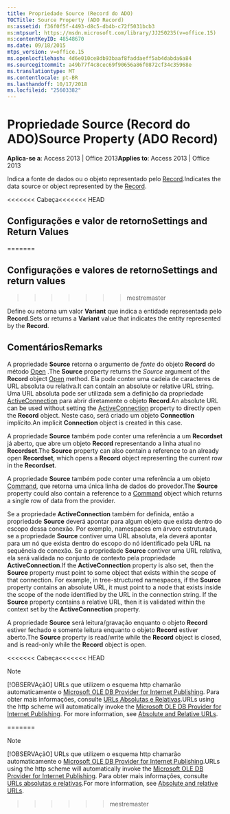 ```yaml
---
title: Propriedade Source (Record do ADO)
TOCTitle: Source Property (ADO Record)
ms:assetid: f36f0f5f-4493-d8c5-db4b-c72f5031bcb3
ms:mtpsurl: https://msdn.microsoft.com/library/JJ250235(v=office.15)
ms:contentKeyID: 48548670
ms.date: 09/18/2015
mtps_version: v=office.15
ms.openlocfilehash: 4d6e010ce8db93baaf8faddaeff5ab4dabda6a84
ms.sourcegitcommit: a49b77f4c8cec69f90656a86f0872cf34c35968e
ms.translationtype: MT
ms.contentlocale: pt-BR
ms.lasthandoff: 10/17/2018
ms.locfileid: "25603382"
---
```

# <a name="source-property-ado-record"></a><span data-ttu-id="b222e-102">Propriedade Source (Record do ADO)</span><span class="sxs-lookup"><span data-stu-id="b222e-102">Source Property (ADO Record)</span></span>


<span data-ttu-id="b222e-103">**Aplica-se a**: Access 2013 | Office 2013</span><span class="sxs-lookup"><span data-stu-id="b222e-103">**Applies to**: Access 2013 | Office 2013</span></span>

<span data-ttu-id="b222e-104">Indica a fonte de dados ou o objeto representado pelo [Record](record-object-ado.md).</span><span class="sxs-lookup"><span data-stu-id="b222e-104">Indicates the data source or object represented by the [Record](record-object-ado.md).</span></span>

<span data-ttu-id="b222e-105"><<<<<<< Cabeça</span><span class="sxs-lookup"><span data-stu-id="b222e-105"><<<<<<< HEAD</span></span>
## <a name="settings-and-return-values"></a><span data-ttu-id="b222e-106">Configurações e valor de retorno</span><span class="sxs-lookup"><span data-stu-id="b222e-106">Settings and Return Values</span></span>
=======
## <a name="settings-and-return-values"></a><span data-ttu-id="b222e-107">Configurações e valores de retorno</span><span class="sxs-lookup"><span data-stu-id="b222e-107">Settings and return values</span></span>
>>>>>>> <span data-ttu-id="b222e-108">mestre</span><span class="sxs-lookup"><span data-stu-id="b222e-108">master</span></span>

<span data-ttu-id="b222e-109">Define ou retorna um valor **Variant** que indica a entidade representada pelo **Record**.</span><span class="sxs-lookup"><span data-stu-id="b222e-109">Sets or returns a **Variant** value that indicates the entity represented by the **Record**.</span></span>

## <a name="remarks"></a><span data-ttu-id="b222e-110">Comentários</span><span class="sxs-lookup"><span data-stu-id="b222e-110">Remarks</span></span>

<span data-ttu-id="b222e-111">A propriedade **Source** retorna o argumento de *fonte* do objeto **Record** do método [Open](open-method-ado-record.md) .</span><span class="sxs-lookup"><span data-stu-id="b222e-111">The **Source** property returns the *Source* argument of the **Record** object [Open](open-method-ado-record.md) method.</span></span> <span data-ttu-id="b222e-112">Ela pode conter uma cadeia de caracteres de URL absoluta ou relativa.</span><span class="sxs-lookup"><span data-stu-id="b222e-112">It can contain an absolute or relative URL string.</span></span> <span data-ttu-id="b222e-113">Uma URL absoluta pode ser utilizada sem a definição da propriedade [ActiveConnection](activeconnection-property-ado.md) para abrir diretamente o objeto **Record**.</span><span class="sxs-lookup"><span data-stu-id="b222e-113">An absolute URL can be used without setting the [ActiveConnection](activeconnection-property-ado.md) property to directly open the **Record** object.</span></span> <span data-ttu-id="b222e-114">Neste caso, será criado um objeto **Connection** implícito.</span><span class="sxs-lookup"><span data-stu-id="b222e-114">An implicit **Connection** object is created in this case.</span></span>

<span data-ttu-id="b222e-115">A propriedade **Source** também pode conter uma referência a um **Recordset** já aberto, que abre um objeto **Record** representando a linha atual no **Recordset**.</span><span class="sxs-lookup"><span data-stu-id="b222e-115">The **Source** property can also contain a reference to an already open **Recordset**, which opens a **Record** object representing the current row in the **Recordset**.</span></span>

<span data-ttu-id="b222e-116">A propriedade **Source** também pode conter uma referência a um objeto [Command](command-object-ado.md), que retorna uma única linha de dados do provedor.</span><span class="sxs-lookup"><span data-stu-id="b222e-116">The **Source** property could also contain a reference to a [Command](command-object-ado.md) object which returns a single row of data from the provider.</span></span>

<span data-ttu-id="b222e-p102">Se a propriedade **ActiveConnection** também for definida, então a propriedade **Source** deverá apontar para algum objeto que exista dentro do escopo dessa conexão. Por exemplo, namespaces em árvore estruturada, se a propriedade **Source** contiver uma URL absoluta, ela deverá apontar para um nó que exista dentro do escopo do nó identificado pela URL na sequência de conexão. Se a propriedade **Source** contiver uma URL relativa, ela será validada no conjunto de contexto pela propriedade **ActiveConnection**.</span><span class="sxs-lookup"><span data-stu-id="b222e-p102">If the **ActiveConnection** property is also set, then the **Source** property must point to some object that exists within the scope of that connection. For example, in tree-structured namespaces, if the **Source** property contains an absolute URL, it must point to a node that exists inside the scope of the node identified by the URL in the connection string. If the **Source** property contains a relative URL, then it is validated within the context set by the **ActiveConnection** property.</span></span>

<span data-ttu-id="b222e-120">A propriedade **Source** será leitura/gravação enquanto o objeto **Record** estiver fechado e somente leitura enquanto o objeto **Record** estiver aberto.</span><span class="sxs-lookup"><span data-stu-id="b222e-120">The **Source** property is read/write while the **Record** object is closed, and is read-only while the **Record** object is open.</span></span>

<span data-ttu-id="b222e-121"><<<<<<< Cabeça</span><span class="sxs-lookup"><span data-stu-id="b222e-121"><<<<<<< HEAD</span></span>

> [!NOTE]
> <P><span data-ttu-id="b222e-p103">[!OBSERVAçãO] URLs que utilizem o esquema http chamarão automaticamente o <A href="microsoft-ole-db-provider-for-internet-publishing.md">Microsoft OLE DB Provider for Internet Publishing</A>. Para obter mais informações, consulte <A href="absolute-and-relative-urls.md">URLs Absolutas e Relativas</A>.</span><span class="sxs-lookup"><span data-stu-id="b222e-p103">URLs using the http scheme will automatically invoke the <A href="microsoft-ole-db-provider-for-internet-publishing.md">Microsoft OLE DB Provider for Internet Publishing</A>. For more information, see <A href="absolute-and-relative-urls.md">Absolute and Relative URLs</A>.</span></span></P>
=======
> [!NOTE]
> <span data-ttu-id="b222e-124">[!OBSERVAçãO] URLs que utilizem o esquema http chamarão automaticamente o [Microsoft OLE DB Provider for Internet Publishing](microsoft-ole-db-provider-for-internet-publishing.md).</span><span class="sxs-lookup"><span data-stu-id="b222e-124">URLs using the http scheme will automatically invoke the [Microsoft OLE DB Provider for Internet Publishing](microsoft-ole-db-provider-for-internet-publishing.md).</span></span> <span data-ttu-id="b222e-125">Para obter mais informações, consulte [URLs absolutas e relativas](absolute-and-relative-urls.md).</span><span class="sxs-lookup"><span data-stu-id="b222e-125">For more information, see [Absolute and relative URLs](absolute-and-relative-urls.md).</span></span>
>>>>>>> <span data-ttu-id="b222e-126">mestre</span><span class="sxs-lookup"><span data-stu-id="b222e-126">master</span></span>


